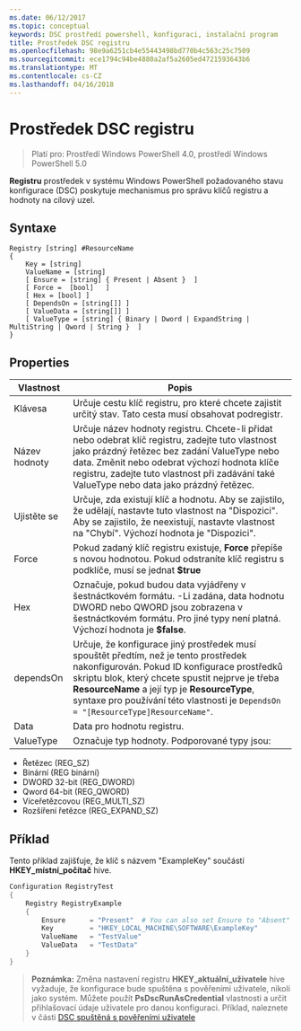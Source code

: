 ```yaml
---
ms.date: 06/12/2017
ms.topic: conceptual
keywords: DSC prostředí powershell, konfiguraci, instalační program
title: Prostředek DSC registru
ms.openlocfilehash: 98e9a6251cb4e55443498bd770b4c563c25c7509
ms.sourcegitcommit: ece1794c94be4880a2af5a2605ed4721593643b6
ms.translationtype: MT
ms.contentlocale: cs-CZ
ms.lasthandoff: 04/16/2018
---
```

# <a name="dsc-registry-resource"></a>Prostředek DSC registru

> Platí pro: Prostředí Windows PowerShell 4.0, prostředí Windows PowerShell 5.0

**Registru** prostředek v systému Windows PowerShell požadovaného stavu konfigurace (DSC) poskytuje mechanismus pro správu klíčů registru a hodnoty na cílový uzel.

## <a name="syntax"></a>Syntaxe

```
Registry [string] #ResourceName
{
    Key = [string]
    ValueName = [string]
    [ Ensure = [string] { Present | Absent }  ]
    [ Force =  [bool]   ]
    [ Hex = [bool] ]
    [ DependsOn = [string[]] ]
    [ ValueData = [string[]] ]
    [ ValueType = [string] { Binary | Dword | ExpandString | MultiString | Qword | String }  ]
}
```

## <a name="properties"></a>Properties
|  Vlastnost  |  Popis   |
|---|---|
| Klávesa| Určuje cestu klíč registru, pro které chcete zajistit určitý stav. Tato cesta musí obsahovat podregistr.|
| Název hodnoty| Určuje název hodnoty registru. Chcete-li přidat nebo odebrat klíč registru, zadejte tuto vlastnost jako prázdný řetězec bez zadání ValueType nebo data. Změnit nebo odebrat výchozí hodnota klíče registru, zadejte tuto vlastnost při zadávání také ValueType nebo data jako prázdný řetězec.|
| Ujistěte se| Určuje, zda existují klíč a hodnotu. Aby se zajistilo, že udělají, nastavte tuto vlastnost na "Dispozici". Aby se zajistilo, že neexistují, nastavte vlastnost na "Chybí". Výchozí hodnota je "Dispozici".|
| Force| Pokud zadaný klíč registru existuje, __Force__ přepíše s novou hodnotou. Pokud odstraníte klíč registru s podklíče, musí se jednat __$true__|
| Hex| Označuje, pokud budou data vyjádřeny v šestnáctkovém formátu. -Li zadána, data hodnotu DWORD nebo QWORD jsou zobrazena v šestnáctkovém formátu. Pro jiné typy není platná. Výchozí hodnota je __$false__.|
| dependsOn| Určuje, že konfigurace jiný prostředek musí spouštět předtím, než je tento prostředek nakonfigurován. Pokud ID konfigurace prostředků skriptu blok, který chcete spustit nejprve je třeba __ResourceName__ a její typ je __ResourceType__, syntaxe pro používání této vlastnosti je `DependsOn = "[ResourceType]ResourceName"`.|
| Data| Data pro hodnotu registru.|
| ValueType| Označuje typ hodnoty. Podporované typy jsou:
<ul><li>Řetězec (REG_SZ)</li>


<li>Binární (REG binární)</li>


<li>DWORD 32-bit (REG_DWORD)</li>


<li>Qword 64-bit (REG_QWORD)</li>


<li>Víceřetězcovou (REG_MULTI_SZ)</li>


<li>Rozšíření řetězce (REG_EXPAND_SZ)</li></ul>

## <a name="example"></a>Příklad
Tento příklad zajišťuje, že klíč s názvem "ExampleKey" součástí **HKEY\_místní\_počítač** hive.
```powershell
Configuration RegistryTest
{
    Registry RegistryExample
    {
        Ensure      = "Present"  # You can also set Ensure to "Absent"
        Key         = "HKEY_LOCAL_MACHINE\SOFTWARE\ExampleKey"
        ValueName   = "TestValue"
        ValueData   = "TestData"
    }
}
```

>**Poznámka:** Změna nastavení registru **HKEY\_aktuální\_uživatele** hive vyžaduje, že konfigurace bude spuštěna s pověřeními uživatele, nikoli jako systém.
>Můžete použít **PsDscRunAsCredential** vlastnosti a určit přihlašovací údaje uživatele pro danou konfiguraci. Příklad, naleznete v části [DSC spuštěná s pověřeními uživatele](runAsUser.md)
